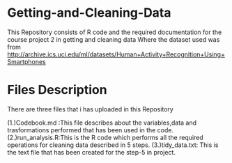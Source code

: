 # Getting-and-Cleaning-Data
This Repository consists of R code and the required documentation for the course project 2 in getting and cleaning data Where the dataset used was from http://archive.ics.uci.edu/ml/datasets/Human+Activity+Recognition+Using+Smartphones

# Files Description
There are three files that i has uploaded in this Repository

(1.)Codebook.md :This file describes about the variables,data and trasformations performed that has been used in the code. (2.)run_analysis.R:This is the R code which performs all the required operations for cleaning data described in 5 steps. (3.)tidy_data.txt: This is the text file that has been created for the step-5 in project.



